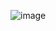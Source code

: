 ![image](https://github.com/ankit-royal/typewriter-text-effect/assets/151389101/d53b700f-fb2b-462f-b8b8-344531fb6db8)
